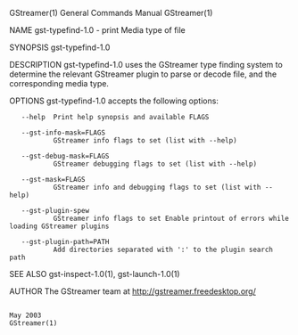 GStreamer(1)                                                                            General Commands Manual                                                                           GStreamer(1)

NAME
       gst-typefind-1.0 - print Media type of file

SYNOPSIS
       gst-typefind-1.0 <file>

DESCRIPTION
       gst-typefind-1.0 uses the GStreamer type finding system to determine the relevant GStreamer plugin to parse or decode file, and the corresponding media type.

OPTIONS
       gst-typefind-1.0 accepts the following options:

       --help  Print help synopsis and available FLAGS

       --gst-info-mask=FLAGS
               GStreamer info flags to set (list with --help)

       --gst-debug-mask=FLAGS
               GStreamer debugging flags to set (list with --help)

       --gst-mask=FLAGS
               GStreamer info and debugging flags to set (list with --help)

       --gst-plugin-spew
               GStreamer info flags to set Enable printout of errors while loading GStreamer plugins

       --gst-plugin-path=PATH
               Add directories separated with ':' to the plugin search path

SEE ALSO
       gst-inspect-1.0(1), gst-launch-1.0(1)

AUTHOR
       The GStreamer team at http://gstreamer.freedesktop.org/

                                                                                               May 2003                                                                                   GStreamer(1)

